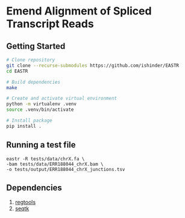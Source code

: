 # Emend Alignment of Spliced Transcript Reads

## Getting Started

```bash
# Clone repository
git clone --recurse-submodules https://github.com/ishinder/EASTR
cd EASTR

# Build dependencies
make

# Create and activate virtual environment
python -m virtualenv .venv
source .venv/bin/activate

# Install package
pip install .
```

## Running a test file

```
eastr -R tests/data/chrX.fa \
-bam tests/data/ERR188044_chrX.bam \
-o tests/output/ERR188044_chrX_junctions.tsv 
```

## Dependencies

1. [regtools](https://regtools.readthedocs.io/en/latest/)
2. [seqtk](https://github.com/lh3/seqtk)
